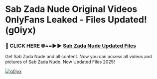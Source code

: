 # Sab Zada Nude Original Videos 0nlyFans Leaked - Files Updated! (g0iyx)

<h3>🔴 CLICK HERE 🌐==►► <a href="https://tinyurl.com/yrmya6cz" rel="nofollow">Sab Zada Nude Updated Files</a></h3>

Get Sab Zada Nude and all content. Now you can access all videos and pictures of Sab Zada Nude. New Updated Files 2025!

[![g0iyx](https://i.imgur.com/FMdXYCs.gif)](https://tinyurl.com/yrmya6cz)
